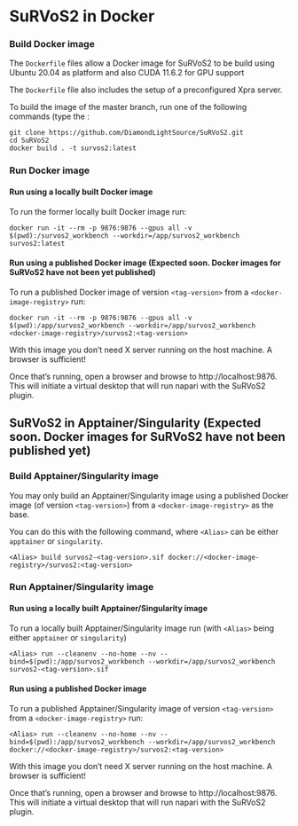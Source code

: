 
# SuRVoS2 in Docker

### Build Docker image

The `Dockerfile` files allow a Docker image for SuRVoS2 to be build using Ubuntu 20.04 as platform and also CUDA 11.6.2 for GPU support

The `Dockerfile` file also includes the setup of a preconfigured Xpra server.

To build the image of the master branch, run one of the following commands (type the :

```
git clone https://github.com/DiamondLightSource/SuRVoS2.git
cd SuRVoS2
docker build . -t survos2:latest
```

### Run Docker image
#### Run using a locally built Docker image
To run the former locally built Docker image run:
```
docker run -it --rm -p 9876:9876 --gpus all -v $(pwd):/survos2_workbench --workdir=/app/survos2_workbench survos2:latest
```
#### Run using a published Docker image (Expected soon. Docker images for SuRVoS2 have not been yet published)
To run a published Docker image of version `<tag-version>` from a `<docker-image-registry>` run:
```
docker run -it --rm -p 9876:9876 --gpus all -v $(pwd):/app/survos2_workbench --workdir=/app/survos2_workbench <docker-image-registry>/survos2:<tag-version>
```
With this image you don’t need X server running on the host machine. A browser is sufficient!

Once that’s running, open a browser and browse to http://localhost:9876. This will initiate a virtual desktop that will run
napari with the SuRVoS2 plugin.


## SuRVoS2 in Apptainer/Singularity (Expected soon. Docker images for SuRVoS2 have not been published yet)

### Build Apptainer/Singularity image
You may only build an Apptainer/Singularity image using a published Docker image (of version `<tag-version>`) from a
`<docker-image-registry>` as the base.

You can do this with the following command, where `<Alias>` can be either `apptainer` or `singularity`.

```
<Alias> build survos2-<tag-version>.sif docker://<docker-image-registry>/survos2:<tag-version>
```

### Run Apptainer/Singularity image
#### Run using a locally built Apptainer/Singularity image
To run a locally built Apptainer/Singularity image run (with `<Alias>` being either `apptainer` or `singularity`)
```
<Alias> run --cleanenv --no-home --nv --bind=$(pwd):/app/survos2_workbench --workdir=/app/survos2_workbench survos2-<tag-version>.sif
```
#### Run using a published Docker image
To run a published Apptainer/Singularity image of version `<tag-version>` from a `<docker-image-registry>` run:
```
<Alias> run --cleanenv --no-home --nv --bind=$(pwd):/app/survos2_workbench --workdir=/app/survos2_workbench docker://<docker-image-registry>/survos2:<tag-version>
```
With this image you don’t need X server running on the host machine. A browser is sufficient!

Once that’s running, open a browser and browse to http://localhost:9876. This will initiate a virtual desktop that will run
napari with the SuRVoS2 plugin.